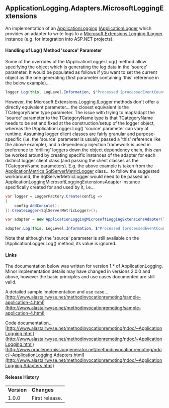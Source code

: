 ApplicationLogging.Adapters.MicrosoftLoggingExtensions
---

An implementation of an [ApplicationLogging](https://github.com/alastairwyse/ApplicationLogging) [IApplicationLogger](https://github.com/alastairwyse/ApplicationLogging/blob/master/ApplicationLogging/IApplicationLogger.cs) which provides an adapter to write logs to a [Microsoft.Extensions.Logging.ILogger](https://learn.microsoft.com/en-us/dotnet/api/microsoft.extensions.logging.ilogger?view=dotnet-plat-ext-7.0) instance (e.g. for integration into ASP.NET projects).

#### Handling of Log() Method 'source' Parameter

Some of the overrides of the IApplicationLogger.Log() method allow specifying the object which is generating the log data in the 'source' parameter.  It would be populated as follows if you want to set the current object as the one generating (first parameter containing 'this' reference in the below example)...

````C#
logger.Log(this, LogLevel.Information, $"Processed {processedEventCount} metric events in {processingTime} milliseconds.");
````

However, the Microsoft.Extensions.Logging.ILogger methods don't offer a directly equivalent parameter... the closest equivalent is  the TCategoryName type parameter.  The issue with trying to map/adapt the 'source' parameter to the TCategoryName type is that TCategoryName needs to be set and fixed at the construction/setup of the logger object, whereas the IApplicationLogger.Log() 'source' parameter can vary at runtime.  Assuming logger client classes are fairly granular and purpose-specific (i.e. the 'source' parameter is usually passed a 'this' reference like the above example), and a dependency injection framework is used in preference to 'drilling' loggers down the object dependency chain, this can be worked around by creating specific instances of the adapter for each distinct logger client class (and passing the client classes as the TCategoryName parameters).  E.g. the above example is taken from the [ApplicationMetrics SqlServerMetricLogger](https://github.com/alastairwyse/ApplicationMetrics.MetricLoggers.SqlServer/blob/1.2.1/ApplicationMetrics.MetricLoggers.SqlServer/SqlServerMetricLogger.cs) class... to follow the suggested workaround, the SqlServerMetricLogger would need to be passed an ApplicationLoggingMicrosoftLoggingExtensionsAdapter instance specifically created for and used by it, i.e...

````C#
var logger = LoggerFactory.Create(config =>
{
    config.AddConsole();
}).CreateLogger<SqlServerMetricLogger>();

var adapter = new ApplicationLoggingMicrosoftLoggingExtensionsAdapter(logger);

adapter.Log(this, LogLevel.Information, $"Processed {processedEventCount} metric events in {processingTime} milliseconds.");
````

Note that although the 'source' parameter is still available on the IApplicationLogger.Log() method, its value is ignored.

#### Links
The documentation below was written for version 1.* of ApplicationLogging.  Minor implementation details may have changed in versions 2.0.0 and above, however the basic principles and use cases documented are still valid.

A detailed sample implementation and use case...<br />
[http://www.alastairwyse.net/methodinvocationremoting/sample-application-4.html](http://www.alastairwyse.net/methodinvocationremoting/sample-application-4.html)

Code documentation...<br />
[http://www.alastairwyse.net/methodinvocationremoting/ndoc/~ApplicationLogging.html](http://www.alastairwyse.net/methodinvocationremoting/ndoc/~ApplicationLogging.html)<br />
[http://www.oraclepermissiongenerator.net/methodinvocationremoting/ndoc/~ApplicationLogging.Adapters.html](http://www.alastairwyse.net/methodinvocationremoting/ndoc/~ApplicationLogging.Adapters.html)<br />

#### Release History

<table>
  <tr>
    <td><b>Version</b></td>
    <td><b>Changes</b></td>
  </tr>
  <tr>
    <td valign="top">1.0.0</td>
    <td>
      First release.
    </td>
  </tr>
</table>